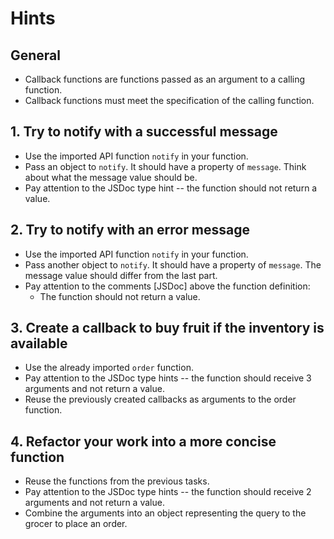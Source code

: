# Hints

## General

- Callback functions are functions passed as an argument to a calling function.
- Callback functions must meet the specification of the calling function.

## 1. Try to notify with a successful message

- Use the imported API function `notify` in your function.
- Pass an object to `notify`. It should have a property of `message`. Think about what the message value should be.
- Pay attention to the JSDoc type hint -- the function should not return a value.

## 2. Try to notify with an error message

- Use the imported API function `notify` in your function.
- Pass another object to `notify`. It should have a property of `message`. The message value should differ from the last part.
- Pay attention to the comments [JSDoc] above the function definition:
  - The function should not return a value.

## 3. Create a callback to buy fruit if the inventory is available

- Use the already imported `order` function.
- Pay attention to the JSDoc type hints -- the function should receive 3 arguments and not return a value.
- Reuse the previously created callbacks as arguments to the order function.

## 4. Refactor your work into a more concise function

- Reuse the functions from the previous tasks.
- Pay attention to the JSDoc type hints -- the function should receive 2 arguments and not return a value.
- Combine the arguments into an object representing the query to the grocer to place an order.
